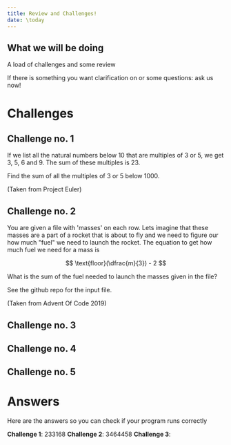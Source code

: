 ```yaml
---
title: Review and Challenges!
date: \today
---
```



## What we will be doing
A load of challenges and some review

If there is something you want clarification on or some questions: ask us now!

# Challenges

## Challenge no. 1

If we list all the natural numbers below 10 that are multiples of 3 or 5, we get 3, 5, 6 and 9. The sum of these multiples is 23.

Find the sum of all the multiples of 3 or 5 below 1000.

(Taken from Project Euler)

## Challenge no. 2

You are given a file with 'masses' on each row. Lets imagine that these masses are a part of a rocket that is about to fly and we need to
figure our how much "fuel" we need to launch the rocket. The equation to get how much fuel we need for a mass is 

$$
    \text{floor}(\dfrac{m}{3}) - 2
$$

What is the sum of the fuel needed to launch the masses given in the file?

See the github repo for the input file.

(Taken from Advent Of Code 2019)

## Challenge no. 3
## Challenge no. 4
## Challenge no. 5

# Answers

Here are the answers so you can check if your program runs correctly

**Challenge 1**: 233168
**Challenge 2**: 3464458
**Challenge 3**: 
